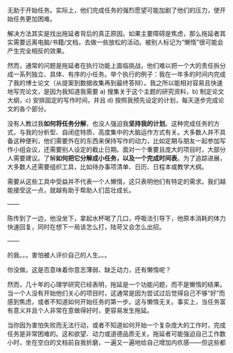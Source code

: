 无助于开始任务。实际上，他们完成任务的强烈愿望可能加剧了他们的压力，使开始任务更加困难。

解决方法其实是找出拖延者背后的真正原因。如果主要障碍是焦虑，那么拖延者其实需要远离电脑/书籍/文档，去做一些放松的活动。被别人标记为“懒惰”很可能会产生完全相反的效果。

然而，通常的问题是拖延者在执行功能上面临挑战，他们难以把一个大的责任拆分成一系列独立、具体、有序的小任务。举个执行的例子：我在一年多的时间内完成了我的博士论文（从提案到数据收集再到最终答辩）。我之所以能相对容易且快速地写完论文，是因为我知道我需要 a) 搜集关于这个主题的研究资料，b) 制定论文大纲，c) 安排固定的写作时间，并且 d) 按照我预先设定的计划，每天逐步完成论文的各个部分。

没有人教过我**如何将任务分解**，也没人强迫我**坚持我的计划**。这种完成任务的方式，与我的分析型、自闭症特质、高度集中的大脑运作方式有关。大多数人并不具备这种便利，他们需要外在的东西来保持写作的动力，比如定期与朋友一起参加写作小组会议，还需要别人设定的截止日期。面对一个重要且庞大的项目时，大部分人需要建议。了解**如何把它分解成小任务，以及一个完成时间表**。为了追踪进展，大多数人还需要组织工具，比如待办事项清单、日历、日程本或教学大纲。

需要从这些工具中受益并不代表一个人懒惰，这只表明他们有特定的需求。我们越能接受这一点，就越有助于帮助人们茁壮成长。

——

陈传到了一边，他没坐下，拿起水杯喝了几口，呼吸法引导下，他原本消耗的体力快速回复，同时在想下一局该怎么打，陆苛又会怎么出招。

——

的我。。。害怕被人评价自己的人生。。。

你没做。这是否意味着你意志薄弱、缺乏动力，还有懒惰呢？

然而，几十年的心理学研究已经表明，拖延是一个功能问题，而不是懒惰的结果。当一个人没有开始他们关心的项目时，这通常是因为尝试过后觉得自己不够“好”而感到焦虑，或者不知道如何开始任务的第一步。这与懒惰无关。事实上，当任务富有意义并且个人非常在意做得好时，更容易发生拖延。

当你因为害怕失败而无法行动，或者不知道如何开始一个复杂庞大的工作时，完成任务是非常困难的。这和欲望、动力或道德品质无关。拖延者可能强迫自己工作数小时，坐在空白的文档前自我折磨，一遍又一遍地给自己增加内疚感——但这些都

